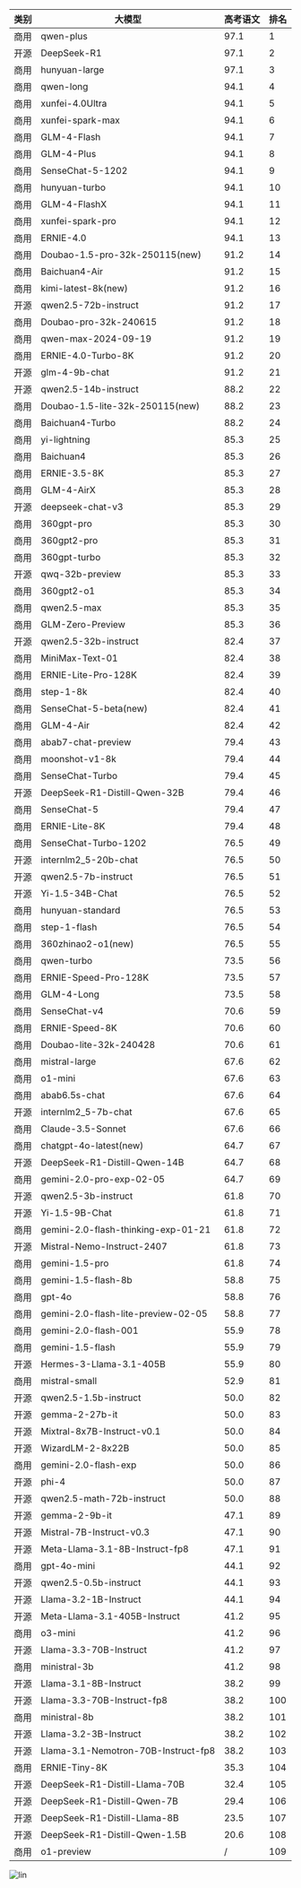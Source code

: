 
| 类别 | 大模型                         | 高考语文 | 排名 |
|-----|------------------------------|---------|----|
|商用|qwen-plus|97.1|1|
|开源|DeepSeek-R1|97.1|2|
|商用|hunyuan-large|97.1|3|
|商用|qwen-long|94.1|4|
|商用|xunfei-4.0Ultra|94.1|5|
|商用|xunfei-spark-max|94.1|6|
|商用|GLM-4-Flash|94.1|7|
|商用|GLM-4-Plus|94.1|8|
|商用|SenseChat-5-1202|94.1|9|
|商用|hunyuan-turbo|94.1|10|
|商用|GLM-4-FlashX|94.1|11|
|商用|xunfei-spark-pro|94.1|12|
|商用|ERNIE-4.0|94.1|13|
|商用|Doubao-1.5-pro-32k-250115(new)|91.2|14|
|商用|Baichuan4-Air|91.2|15|
|商用|kimi-latest-8k(new)|91.2|16|
|开源|qwen2.5-72b-instruct|91.2|17|
|商用|Doubao-pro-32k-240615|91.2|18|
|商用|qwen-max-2024-09-19|91.2|19|
|商用|ERNIE-4.0-Turbo-8K|91.2|20|
|开源|glm-4-9b-chat|91.2|21|
|开源|qwen2.5-14b-instruct|88.2|22|
|商用|Doubao-1.5-lite-32k-250115(new)|88.2|23|
|商用|Baichuan4-Turbo|88.2|24|
|商用|yi-lightning|85.3|25|
|商用|Baichuan4|85.3|26|
|商用|ERNIE-3.5-8K|85.3|27|
|商用|GLM-4-AirX|85.3|28|
|开源|deepseek-chat-v3|85.3|29|
|商用|360gpt-pro|85.3|30|
|商用|360gpt2-pro|85.3|31|
|商用|360gpt-turbo|85.3|32|
|开源|qwq-32b-preview|85.3|33|
|商用|360gpt2-o1|85.3|34|
|商用|qwen2.5-max|85.3|35|
|商用|GLM-Zero-Preview|85.3|36|
|开源|qwen2.5-32b-instruct|82.4|37|
|商用|MiniMax-Text-01|82.4|38|
|商用|ERNIE-Lite-Pro-128K|82.4|39|
|商用|step-1-8k|82.4|40|
|商用|SenseChat-5-beta(new)|82.4|41|
|商用|GLM-4-Air|82.4|42|
|商用|abab7-chat-preview|79.4|43|
|商用|moonshot-v1-8k|79.4|44|
|商用|SenseChat-Turbo|79.4|45|
|开源|DeepSeek-R1-Distill-Qwen-32B|79.4|46|
|商用|SenseChat-5|79.4|47|
|商用|ERNIE-Lite-8K|79.4|48|
|商用|SenseChat-Turbo-1202|76.5|49|
|开源|internlm2_5-20b-chat|76.5|50|
|开源|qwen2.5-7b-instruct|76.5|51|
|开源|Yi-1.5-34B-Chat|76.5|52|
|商用|hunyuan-standard|76.5|53|
|商用|step-1-flash|76.5|54|
|商用|360zhinao2-o1(new)|76.5|55|
|商用|qwen-turbo|73.5|56|
|商用|ERNIE-Speed-Pro-128K|73.5|57|
|商用|GLM-4-Long|73.5|58|
|商用|SenseChat-v4|70.6|59|
|商用|ERNIE-Speed-8K|70.6|60|
|商用|Doubao-lite-32k-240428|70.6|61|
|商用|mistral-large|67.6|62|
|商用|o1-mini|67.6|63|
|商用|abab6.5s-chat|67.6|64|
|开源|internlm2_5-7b-chat|67.6|65|
|商用|Claude-3.5-Sonnet|67.6|66|
|商用|chatgpt-4o-latest(new)|64.7|67|
|开源|DeepSeek-R1-Distill-Qwen-14B|64.7|68|
|商用|gemini-2.0-pro-exp-02-05|64.7|69|
|开源|qwen2.5-3b-instruct|61.8|70|
|开源|Yi-1.5-9B-Chat|61.8|71|
|商用|gemini-2.0-flash-thinking-exp-01-21|61.8|72|
|开源|Mistral-Nemo-Instruct-2407|61.8|73|
|商用|gemini-1.5-pro|61.8|74|
|商用|gemini-1.5-flash-8b|58.8|75|
|商用|gpt-4o|58.8|76|
|商用|gemini-2.0-flash-lite-preview-02-05|58.8|77|
|商用|gemini-2.0-flash-001|55.9|78|
|商用|gemini-1.5-flash|55.9|79|
|开源|Hermes-3-Llama-3.1-405B|55.9|80|
|商用|mistral-small|52.9|81|
|开源|qwen2.5-1.5b-instruct|50.0|82|
|开源|gemma-2-27b-it|50.0|83|
|开源|Mixtral-8x7B-Instruct-v0.1|50.0|84|
|开源|WizardLM-2-8x22B|50.0|85|
|商用|gemini-2.0-flash-exp|50.0|86|
|开源|phi-4|50.0|87|
|开源|qwen2.5-math-72b-instruct|50.0|88|
|开源|gemma-2-9b-it|47.1|89|
|开源|Mistral-7B-Instruct-v0.3|47.1|90|
|开源|Meta-Llama-3.1-8B-Instruct-fp8|47.1|91|
|商用|gpt-4o-mini|44.1|92|
|开源|qwen2.5-0.5b-instruct|44.1|93|
|开源|Llama-3.2-1B-Instruct|44.1|94|
|开源|Meta-Llama-3.1-405B-Instruct|41.2|95|
|商用|o3-mini|41.2|96|
|开源|Llama-3.3-70B-Instruct|41.2|97|
|商用|ministral-3b|41.2|98|
|开源|Llama-3.1-8B-Instruct|38.2|99|
|开源|Llama-3.3-70B-Instruct-fp8|38.2|100|
|商用|ministral-8b|38.2|101|
|开源|Llama-3.2-3B-Instruct|38.2|102|
|开源|Llama-3.1-Nemotron-70B-Instruct-fp8|38.2|103|
|商用|ERNIE-Tiny-8K|35.3|104|
|开源|DeepSeek-R1-Distill-Llama-70B|32.4|105|
|开源|DeepSeek-R1-Distill-Qwen-7B|29.4|106|
|开源|DeepSeek-R1-Distill-Llama-8B|23.5|107|
|开源|DeepSeek-R1-Distill-Qwen-1.5B|20.6|108|
|商用|o1-preview|/|109|


![lin](../pic/gaokao-chinese.png)
